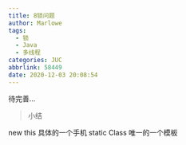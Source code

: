 ```yaml
---
title: 8锁问题
author: Marlowe
tags:
  - 锁
  - Java
  - 多线程
categories: JUC
abbrlink: 58449
date: 2020-12-03 20:08:54
---
```

待完善...
<!--more-->


> 小结

new this 具体的一个手机
static Class 唯一的一个模板
